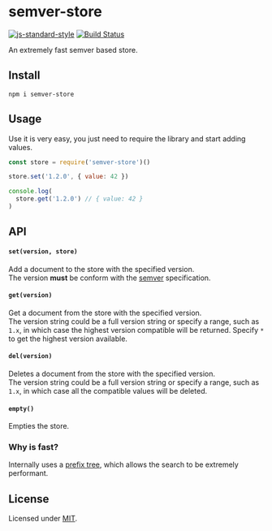 # semver-store

[![js-standard-style](https://img.shields.io/badge/code%20style-standard-brightgreen.svg?style=flat)](http://standardjs.com/)  [![Build Status](https://travis-ci.org/delvedor/semver-store.svg?branch=master)](https://travis-ci.org/delvedor/semver-store)

An extremely fast semver based store.

## Install
```
npm i semver-store
```
## Usage
Use it is very easy, you just need to require the library and start adding values.
```js
const store = require('semver-store')()

store.set('1.2.0', { value: 42 })

console.log(
  store.get('1.2.0') // { value: 42 }
)
```

## API
#### `set(version, store)`
Add a document to the store with the specified version.<br/>
The version **must** be conform with the [semver](http://semver.org/) specification.

#### `get(version)`
Get a document from the store with the specified version.<br/>
The version string could be a full version string or specify a range, such as `1.x`, in which case the highest version compatible will be returned. Specify `*` to get the highest version available.

#### `del(version)`
Deletes a document from the store with the specified version.<br/>
The version string could be a full version string or specify a range, such as `1.x`, in which case all the compatible values will be deleted.

#### `empty()`
Empties the store.

### Why is fast?
  Internally uses a [prefix tree](https://en.wikipedia.org/wiki/Trie), which allows the search to be extremely performant.

## License

Licensed under [MIT](./LICENSE).
